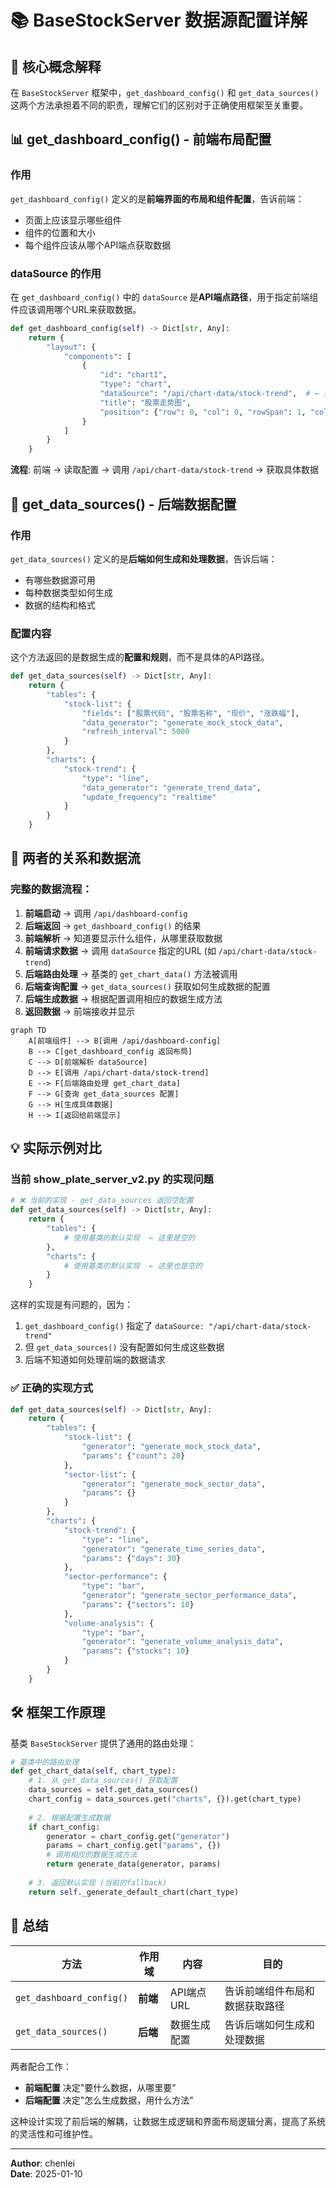 # 📚 BaseStockServer 数据源配置详解

## 🎯 核心概念解释

在 `BaseStockServer` 框架中，`get_dashboard_config()` 和 `get_data_sources()` 这两个方法承担着不同的职责，理解它们的区别对于正确使用框架至关重要。

## 📊 get_dashboard_config() - 前端布局配置

### 作用
`get_dashboard_config()` 定义的是**前端界面的布局和组件配置**，告诉前端：
- 页面上应该显示哪些组件
- 组件的位置和大小
- 每个组件应该从哪个API端点获取数据

### dataSource 的作用
在 `get_dashboard_config()` 中的 `dataSource` 是**API端点路径**，用于指定前端组件应该调用哪个URL来获取数据。

```python
def get_dashboard_config(self) -> Dict[str, Any]:
    return {
        "layout": {
            "components": [
                {
                    "id": "chart1",
                    "type": "chart", 
                    "dataSource": "/api/chart-data/stock-trend",  # ← 这是API端点URL
                    "title": "股票走势图",
                    "position": {"row": 0, "col": 0, "rowSpan": 1, "colSpan": 1}
                }
            ]
        }
    }
```

**流程**: 前端 → 读取配置 → 调用 `/api/chart-data/stock-trend` → 获取具体数据

## 🔧 get_data_sources() - 后端数据配置

### 作用  
`get_data_sources()` 定义的是**后端如何生成和处理数据**，告诉后端：
- 有哪些数据源可用
- 每种数据类型如何生成
- 数据的结构和格式

### 配置内容
这个方法返回的是数据生成的**配置和规则**，而不是具体的API路径。

```python
def get_data_sources(self) -> Dict[str, Any]:
    return {
        "tables": {
            "stock-list": {
                "fields": ["股票代码", "股票名称", "现价", "涨跌幅"],
                "data_generator": "generate_mock_stock_data",
                "refresh_interval": 5000
            }
        },
        "charts": {
            "stock-trend": {
                "type": "line",
                "data_generator": "generate_trend_data", 
                "update_frequency": "realtime"
            }
        }
    }
```

## 🔄 两者的关系和数据流

### 完整的数据流程：

1. **前端启动** → 调用 `/api/dashboard-config` 
2. **后端返回** → `get_dashboard_config()` 的结果
3. **前端解析** → 知道要显示什么组件，从哪里获取数据
4. **前端请求数据** → 调用 `dataSource` 指定的URL (如 `/api/chart-data/stock-trend`)
5. **后端路由处理** → 基类的 `get_chart_data()` 方法被调用
6. **后端查询配置** → `get_data_sources()` 获取如何生成数据的配置
7. **后端生成数据** → 根据配置调用相应的数据生成方法
8. **返回数据** → 前端接收并显示

```mermaid
graph TD
    A[前端组件] --> B[调用 /api/dashboard-config]
    B --> C[get_dashboard_config 返回布局]
    C --> D[前端解析 dataSource]
    D --> E[调用 /api/chart-data/stock-trend]
    E --> F[后端路由处理 get_chart_data]
    F --> G[查询 get_data_sources 配置] 
    G --> H[生成具体数据]
    H --> I[返回给前端显示]
```

## 💡 实际示例对比

### 当前 show_plate_server_v2.py 的实现问题

```python
# ❌ 当前的实现 - get_data_sources 返回空配置
def get_data_sources(self) -> Dict[str, Any]:
    return {
        "tables": {
            # 使用基类的默认实现  ← 这里是空的
        },
        "charts": {
            # 使用基类的默认实现  ← 这里也是空的
        }
    }
```

这样的实现是有问题的，因为：
1. `get_dashboard_config()` 指定了 `dataSource: "/api/chart-data/stock-trend"`
2. 但 `get_data_sources()` 没有配置如何生成这些数据
3. 后端不知道如何处理前端的数据请求

### ✅ 正确的实现方式

```python
def get_data_sources(self) -> Dict[str, Any]:
    return {
        "tables": {
            "stock-list": {
                "generator": "generate_mock_stock_data",
                "params": {"count": 20}
            },
            "sector-list": {
                "generator": "generate_mock_sector_data", 
                "params": {}
            }
        },
        "charts": {
            "stock-trend": {
                "type": "line",
                "generator": "generate_time_series_data",
                "params": {"days": 30}
            },
            "sector-performance": {
                "type": "bar", 
                "generator": "generate_sector_performance_data",
                "params": {"sectors": 10}
            },
            "volume-analysis": {
                "type": "bar",
                "generator": "generate_volume_analysis_data", 
                "params": {"stocks": 10}
            }
        }
    }
```

## 🛠️ 框架工作原理

基类 `BaseStockServer` 提供了通用的路由处理：

```python
# 基类中的路由处理
def get_chart_data(self, chart_type):
    # 1. 从 get_data_sources() 获取配置
    data_sources = self.get_data_sources()
    chart_config = data_sources.get("charts", {}).get(chart_type)
    
    # 2. 根据配置生成数据
    if chart_config:
        generator = chart_config.get("generator")
        params = chart_config.get("params", {})
        # 调用相应的数据生成方法
        return generate_data(generator, params)
    
    # 3. 返回默认实现 (当前的fallback)
    return self._generate_default_chart(chart_type)
```

## 📝 总结

| 方法 | 作用域 | 内容 | 目的 |
|------|--------|------|------|
| `get_dashboard_config()` | **前端** | API端点URL | 告诉前端组件布局和数据获取路径 |
| `get_data_sources()` | **后端** | 数据生成配置 | 告诉后端如何生成和处理数据 |

两者配合工作：
- **前端配置** 决定"要什么数据，从哪里要"
- **后端配置** 决定"怎么生成数据，用什么方法"

这种设计实现了前后端的解耦，让数据生成逻辑和界面布局逻辑分离，提高了系统的灵活性和可维护性。

---
**Author**: chenlei  
**Date**: 2025-01-10
